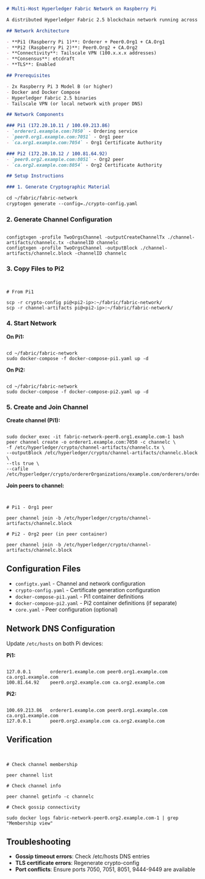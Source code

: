 ```markdown
# Multi-Host Hyperledger Fabric Network on Raspberry Pi

A distributed Hyperledger Fabric 2.5 blockchain network running across two Raspberry Pi 3 Model B devices.

## Network Architecture

- **Pi1 (Raspberry Pi 1)**: Orderer + Peer0.Org1 + CA.Org1
- **Pi2 (Raspberry Pi 2)**: Peer0.Org2 + CA.Org2
- **Connectivity**: Tailscale VPN (100.x.x.x addresses)
- **Consensus**: etcdraft
- **TLS**: Enabled

## Prerequisites

- 2x Raspberry Pi 3 Model B (or higher)
- Docker and Docker Compose
- Hyperledger Fabric 2.5 binaries
- Tailscale VPN (or local network with proper DNS)

## Network Components

### Pi1 (172.20.10.11 / 100.69.213.86)
- `orderer1.example.com:7050` - Ordering service
- `peer0.org1.example.com:7051` - Org1 peer
- `ca.org1.example.com:7054` - Org1 Certificate Authority

### Pi2 (172.20.10.12 / 100.81.64.92)
- `peer0.org2.example.com:8051` - Org2 peer
- `ca.org2.example.com:8054` - Org2 Certificate Authority

## Setup Instructions

### 1. Generate Cryptographic Material

cd ~/fabric/fabric-network
cryptogen generate --config=./crypto-config.yaml

```

### 2. Generate Channel Configuration

```

configtxgen -profile TwoOrgsChannel -outputCreateChannelTx ./channel-artifacts/channelc.tx -channelID channelc
configtxgen -profile TwoOrgsChannel -outputBlock ./channel-artifacts/channelc.block -channelID channelc

```

### 3. Copy Files to Pi2

```


# From Pi1

scp -r crypto-config pi@<pi2-ip>:~/fabric/fabric-network/
scp -r channel-artifacts pi@<pi2-ip>:~/fabric/fabric-network/

```

### 4. Start Network

**On Pi1:**
```

cd ~/fabric/fabric-network
sudo docker-compose -f docker-compose-pi1.yaml up -d

```

**On Pi2:**
```

cd ~/fabric/fabric-network
sudo docker-compose -f docker-compose-pi2.yaml up -d

```

### 5. Create and Join Channel

**Create channel (Pi1):**
```

sudo docker exec -it fabric-network-peer0.org1.example.com-1 bash
peer channel create -o orderer1.example.com:7050 -c channelc \
-f /etc/hyperledger/crypto/channel-artifacts/channelc.tx \
--outputBlock /etc/hyperledger/crypto/channel-artifacts/channelc.block \
--tls true \
--cafile /etc/hyperledger/crypto/ordererOrganizations/example.com/orderers/orderer1.example.com/tls/ca.crt

```

**Join peers to channel:**
```


# Pi1 - Org1 peer

peer channel join -b /etc/hyperledger/crypto/channel-artifacts/channelc.block

# Pi2 - Org2 peer (in peer container)

peer channel join -b /etc/hyperledger/crypto/channel-artifacts/channelc.block

```

## Configuration Files

- `configtx.yaml` - Channel and network configuration
- `crypto-config.yaml` - Certificate generation configuration
- `docker-compose-pi1.yaml` - Pi1 container definitions
- `docker-compose-pi2.yaml` - Pi2 container definitions (if separate)
- `core.yaml` - Peer configuration (optional)

## Network DNS Configuration

Update `/etc/hosts` on both Pi devices:

**Pi1:**
```

127.0.0.1       orderer1.example.com peer0.org1.example.com ca.org1.example.com
100.81.64.92    peer0.org2.example.com ca.org2.example.com

```

**Pi2:**
```

100.69.213.86   orderer1.example.com peer0.org1.example.com ca.org1.example.com
127.0.0.1       peer0.org2.example.com ca.org2.example.com

```

## Verification

```


# Check channel membership

peer channel list

# Check channel info

peer channel getinfo -c channelc

# Check gossip connectivity

sudo docker logs fabric-network-peer0.org2.example.com-1 | grep "Membership view"

```

## Troubleshooting

- **Gossip timeout errors**: Check /etc/hosts DNS entries
- **TLS certificate errors**: Regenerate crypto-config
- **Port conflicts**: Ensure ports 7050, 7051, 8051, 9444-9449 are available
```